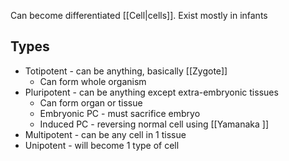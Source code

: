 Can become differentiated [[Cell|cells]].
Exist mostly in infants

## Types
- Totipotent - can be anything, basically [[Zygote]]
    - Can form whole organism
- Pluripotent - can be anything except extra-embryonic tissues
    - Can form organ or tissue
    - Embryonic PC - must sacrifice embryo
    - Induced PC - reversing normal cell using [[Yamanaka ]]
- Multipotent - can be any cell in 1 tissue
- Unipotent - will become 1 type of cell